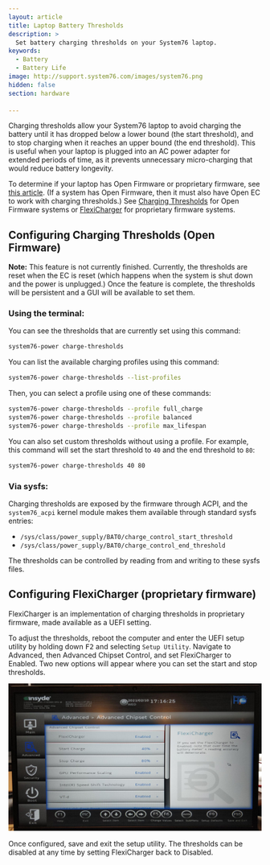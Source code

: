 ```yaml
---
layout: article
title: Laptop Battery Thresholds
description: >
  Set battery charging thresholds on your System76 laptop.
keywords:
  - Battery
  - Battery Life
image: http://support.system76.com/images/system76.png
hidden: false
section: hardware

---
```


Charging thresholds allow your System76 laptop to avoid charging the battery until it has dropped below a lower bound (the start threshold), and to stop charging when it reaches an upper bound (the end threshold). This is useful when your laptop is plugged into an AC power adapter for extended periods of time, as it prevents unnecessary micro-charging that would reduce battery longevity.

To determine if your laptop has Open Firmware or proprietary firmware, see [this article](/articles/open-firmware-systems). (If a system has Open Firmware, then it must also have Open EC to work with charging thresholds.) See [Charging Thresholds](#configuring-charging-thresholds-open-firmware) for Open Firmware systems or [FlexiCharger](#configuring-flexicharger-proprietary-firmware) for proprietary firmware systems.

## Configuring Charging Thresholds (Open Firmware)

**Note:** This feature is not currently finished. Currently, the thresholds are reset when the EC is reset (which happens when the system is shut down and the power is unplugged.) Once the feature is complete, the thresholds will be persistent and a GUI will be available to set them.

### Using the terminal:

You can see the thresholds that are currently set using this command:

```bash
system76-power charge-thresholds
```

You can list the available charging profiles using this command:

```bash
system76-power charge-thresholds --list-profiles
```

Then, you can select a profile using one of these commands:

```bash
system76-power charge-thresholds --profile full_charge
system76-power charge-thresholds --profile balanced
system76-power charge-thresholds --profile max_lifespan
```

You can also set custom thresholds without using a profile. For example, this command will set the start threshold to `40` and the end threshold to `80`:

```bash
system76-power charge-thresholds 40 80
```

### Via sysfs:

Charging thresholds are exposed by the firmware through ACPI, and the `system76_acpi` kernel module makes them available through standard sysfs entries:

- `/sys/class/power_supply/BAT0/charge_control_start_threshold`
- `/sys/class/power_supply/BAT0/charge_control_end_threshold`

The thresholds can be controlled by reading from and writing to these sysfs files.

## Configuring FlexiCharger (proprietary firmware)

FlexiCharger is an implementation of charging thresholds in proprietary firmware, made available as a UEFI setting.

To adjust the thresholds, reboot the computer and enter the UEFI setup utility by holding down <kbd>F2</kbd> and selecting `Setup Utility`. Navigate to Advanced, then Advanced Chipset Control, and set FlexiCharger to Enabled. Two new options will appear where you can set the start and stop thresholds.

![Enabling FlexiCharger](/images/laptop-charging-thresholds/flexicharger.jpg)

Once configured, save and exit the setup utility. The thresholds can be disabled at any time by setting FlexiCharger back to Disabled.
